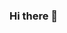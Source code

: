 ### Hi there 👋

<!--
**VibhutiBansal-11/VibhutiBansal-11** is a ✨ _special_ ✨ repository because its `README.md` (this file) appears on your GitHub profile.

Here are some ideas to get you started:


- 🌱 I’m currently learning Flutter and Dart
- 👯 I’m looking to collaborate on Machine Learning Projects

- 📫 How to reach me: ...

- ⚡ Fun fact: According to me, ML is like one-sided love where u suffer but still choose to continue ;)

